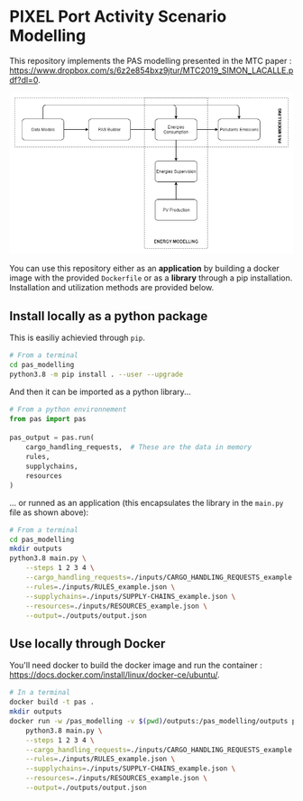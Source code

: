 # PIXEL Port Activity Scenario Modelling

This repository implements the PAS modelling presented in the MTC paper : https://www.dropbox.com/s/6z2e854bxz9jtur/MTC2019_SIMON_LACALLE.pdf?dl=0.

![Cross Modelling](./tools/resources/cross_modelling.png "PIXEL cross modelling")

You can use this repository either as an **application** by building a docker image with the provided `Dockerfile` or as a **library** through a pip installation. Installation and utilization methods are provided below.

## Install locally as a python package

This is easiliy achievied through `pip`.

```bash
# From a terminal
cd pas_modelling
python3.8 -m pip install . --user --upgrade
```
And then it can be imported as a python library...

```python
# From a python environnement
from pas import pas

pas_output = pas.run(
    cargo_handling_requests,  # These are the data in memory
    rules,
    supplychains,
    resources
)
```

... or runned as an application (this encapsulates the library in the `main.py` file as shown above):

```bash
# From a terminal
cd pas_modelling
mkdir outputs
python3.8 main.py \
    --steps 1 2 3 4 \
    --cargo_handling_requests=./inputs/CARGO_HANDLING_REQUESTS_example.json \
    --rules=./inputs/RULES_example.json \
    --supplychains=./inputs/SUPPLY-CHAINS_example.json \
    --resources=./inputs/RESOURCES_example.json \
    --output=./outputs/output.json

```

## Use locally through Docker

You'll need docker to build the docker image and run the container : https://docs.docker.com/install/linux/docker-ce/ubuntu/.

```bash
# In a terminal
docker build -t pas .
mkdir outputs
docker run -w /pas_modelling -v $(pwd)/outputs:/pas_modelling/outputs pas \
    python3.8 main.py \
    --steps 1 2 3 4 \
    --cargo_handling_requests=./inputs/CARGO_HANDLING_REQUESTS_example.json \
    --rules=./inputs/RULES_example.json \
    --supplychains=./inputs/SUPPLY-CHAINS_example.json \
    --resources=./inputs/RESOURCES_example.json \
    --output=./outputs/output.json

```

<!--
## Manage data coming from the Information Hub (IH)

The exprimed context, in french : "Nous souhaiterions tester le PAS modelling sur les données (historique d'un mois des données réelles de GPMB) remontées puis stockées sur PIXEL."

In order to retrieve data from GPMB API :

```bash
curl -o data_IH_brutes.json -H "X-Auth-Token: b82e89e873834116fdd57cea3a0caebd676409d7" -H "Fiware-Service: PIXEL" -H "Fiware-ServicePath: /FRBOD" --insecure "https://dal.pixel-ports.eu/orion/v2/entities?q=departure_dock==2018-01-01T00:00:00.00Z..2018-12-31T23:59:59.59Z"
```

And then, to convert the downloaded data into input_data for the PAS modelling :
```bash
docker build -t pas .
sudo rm -rf inputs && mkdir inputs  # we are going to generate the `input` for the PAS_modelling
docker run -v $(pwd):/pas pas python3 ./tools/gpmb_ships_call_list_converter/converter.py --input_filepath tools/gpmb_ships_call_list_converter/data_IH_brutes.json --output_filepath ./inputs/INPUT_GPMB_generated_from_ships_call_list.json
```
-->

<!--  
## Statistics for WP8 Product Quality Model - This has to be adapted to the docker usage

```bash
# Reinit output
rm -rf outputs/ && mkdir outputs

# Set steps to monitor
export PAS_STEPS="4"  # "1 2 3" for T4.1 or "4" for T4.2

# Monitoring RAM
pipenv run valgrind --tool=massif --time-unit=ms python main.py --steps $PAS_STEPS
pipenv run python monitor/massif_analyser.py $(ls -1 -v ./massif.out.* | tail -n 1)

# Monitoring CPU
pipenv run python monitor/monitor_cpu.py "python main.py --steps $PAS_STEPS"

# Monitoring simultaneous requests performance
pipenv run python test/test_simultaneous_requests.py --min_processes 100 --max_processes 1000 --step_processes 100  # TODO : Broken
```
-->
